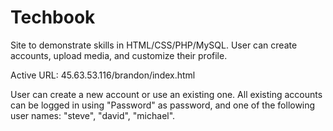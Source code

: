 # Techbook
Site to demonstrate skills in HTML/CSS/PHP/MySQL. User can create accounts, upload media, and customize their profile. 

Active URL:
45.63.53.116/brandon/index.html

User can create a new account or use an existing one. All existing accounts can be logged in using "Password" as password, and one of the following user names: "steve", "david", "michael".
